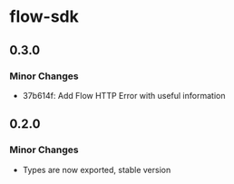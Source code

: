 # flow-sdk

## 0.3.0

### Minor Changes

- 37b614f: Add Flow HTTP Error with useful information

## 0.2.0

### Minor Changes

- Types are now exported, stable version
